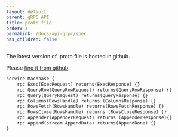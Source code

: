 ```yaml
---
layout: default
parent: gRPC API
title: proto file
order: 3
permalink: /docs/api-grpc/spec
has_children: false
---
```



The latest version of .proto file is hosted in github. 

Please [find it from github](https://github.com/machbase/neo-grpc/tree/main/proto/machrpc.proto).

```proto
service Machbase {
    rpc Exec(ExecRequest) returns(ExecResponse) {}
    rpc QueryRow(QueryRowRequest) returns(QueryRowResponse) {}
    rpc Query(QueryRequest) returns(QueryResponse) {}
    rpc Columns(RowsHandle) returns (ColumnsResponse) {}
    rpc RowsFetch(RowsHandle) returns(RowsFetchResponse) {}
    rpc RowsClose(RowsHandle) returns (RowsCloseResponse) {}
    rpc Appender(AppenderRequest) returns (AppenderResponse){}
    rpc Append(stream AppendData) returns(AppendDone) {}
}
```